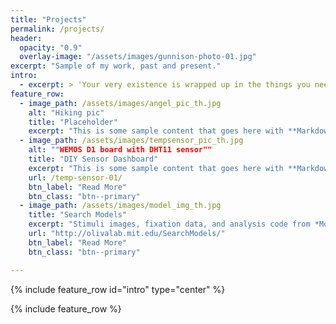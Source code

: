 ```yaml
---
title: "Projects"
permalink: /projects/
header:
  opacity: "0.9"
  overlay-image: "/assets/images/gunnison-photo-01.jpg"
excerpt: "Sample of my work, past and present."
intro: 
  - excerpt: > 'Your very existence is wrapped up in the things you need to fulfill. Whatever you choose for a career path, remember the struggles along the way are only meant to shape you for your purpose. ' <cite> Chadwick Boseman </cite>
feature_row:
  - image_path: /assets/images/angel_pic_th.jpg
    alt: "Hiking pic"
    title: "Placeholder"
    excerpt: "This is some sample content that goes here with **Markdown** formatting."
  - image_path: /assets/images/tempsensor_pic_th.jpg
    alt: ""WEMOS D1 board with DHT11 sensor""
    title: "DIY Sensor Dashboard"
    excerpt: "This is some sample content that goes here with **Markdown** formatting."
    url: /temp-sensor-01/
    btn_label: "Read More"
    btn_class: "btn--primary"
  - image_path: /assets/images/model_img_th.jpg
    title: "Search Models"
    excerpt: "Stimuli images, fixation data, and analysis code from *Modeling Search for People in 900 Scenes*."
    url: "http://olivalab.mit.edu/SearchModels/"
    btn_label: "Read More"
    btn_class: "btn--primary"

---
```


{% include feature_row id="intro" type="center" %}

{% include feature_row %}
